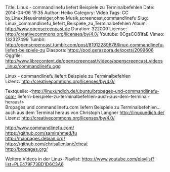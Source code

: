 Title: Linux - commandlinefu liefert Beispiele zu Terminalbefehlen
Date: 2014-04-06 19:35
Author: Heiko
Category: Video
Tags: CC by,Linux,Neueinsteiger,ohne Musik,screencast,commandlinefu
Slug: Linux_commandlinefu_liefert_Beispiele_zu_Terminalbefehlen
Album: http://www.openscreencast.de
Duration: 322000
License: http://creativecommons.org/licenses/by/4.0/
Youtube: 0CgsCO81faE
Vimeo: 132327499
Tumblr: http://openscreencast.tumblr.com/post/81912289678/linux-commandlinefu-liefert-beispiele-zu
Diaspora: https://pod.geraspora.de/posts/2099606
Oggfile: http://www.librecontent.de/openscreencast/videos/openscreencast_videos_linux/commandlinefu.ogg

Linux - commandlinefu liefert Beispiele zu Terminalbefehlen  
Lizenz: <http://creativecommons.org/licenses/by/4.0/>  
  
Textquelle: <http://linuxundich.de/ubuntu/bropages-und-commandlinefu-com-
liefern-beispiele-zu-terminalbefehlen-auch-aus-dem-terminal-heraus/>  
Bropages und commandlinefu.com liefern Beispiele zu Terminalbefehlen... auch
aus dem Terminal heraus von Christoph Langner <http://linuxundich.de/>  
Lizenz: <http://creativecommons.org/licenses/by/4.0/>  
  
<http://www.commandlinefu.com/>  
<https://github.com/samirahmed/fu>  
<http://manpages.debian.org/>  
<https://github.com/chrisallenlane/cheat>  
<http://bropages.org/>  
  
Weitere Videos in der Linux-Playlist:
<https://www.youtube.com/playlist?list=PLE479F73BD1D6C3A6>  
  

